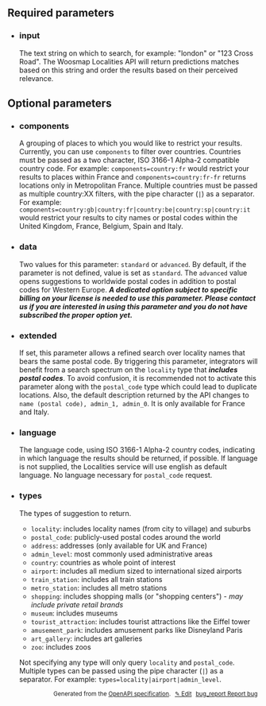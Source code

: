 <!--- This is a generated file, do not edit! -->
<!--- [START woosmap_http_parameters_localitiesautocomplete] -->
<h2 id="required-parameters">Required parameters</h2>

-   <h3 id="input">input</h3>

    The text string on which to search, for example: "london" or "123 Cross Road". The Woosmap Localities API will return predictions matches based on this string and order the results based on their perceived relevance.

<h2 id="optional-parameters">Optional parameters</h2>

-   <h3 id="components">components</h3>

    A grouping of places to which you would like to restrict your results. Currently, you can use `components` to filter over countries. Countries must be passed as a two character, ISO 3166-1 Alpha-2 compatible country code. For example: `components=country:fr` would restrict your results to places within France and `components=country:fr-fr` returns locations only in Metropolitan France. Multiple countries must be passed as multiple country:XX filters, with the pipe character (`|`) as a separator. For example: `components=country:gb|country:fr|country:be|country:sp|country:it` would restrict your results to city names or postal codes within the United Kingdom, France, Belgium, Spain and Italy.

-   <h3 id="data">data</h3>

    Two values for this parameter: `standard` or `advanced`. By default, if the parameter is not defined, value is set as `standard`. The `advanced` value opens suggestions to worldwide postal codes in addition to postal codes for Western Europe. ***A dedicated option subject to specific billing on your license is needed to use this parameter. Please contact us if you are interested in using this parameter and you do not have subscribed the proper option yet.***

-   <h3 id="extended">extended</h3>

    If set, this parameter allows a refined search over locality names that bears the same postal code. By triggering this parameter, integrators will benefit from a search spectrum on the `locality` type that ***includes postal codes***. To avoid confusion, it is recommended not to activate this parameter along with the `postal_code` type which could lead to duplicate locations. Also, the default description returned by the API changes to `name (postal code), admin_1, admin_0`. It is only available for France and Italy.

-   <h3 id="language">language</h3>

    The language code, using ISO 3166-1 Alpha-2 country codes, indicating in which language the results should be returned, if possible. If language is not supplied, the Localities service will use english as default language. No language necessary for `postal_code` request.

-   <h3 id="types">types</h3>

    The types of suggestion to return.

    -   `locality`: includes locality names (from city to village) and suburbs
    -   `postal_code`: publicly-used postal codes around the world
    -   `address`: addresses (only available for UK and France)
    -   `admin_level`: most commonly used administrative areas
    -   `country`: countries as whole point of interest
    -   `airport`: includes all medium sized to international sized airports
    -   `train_station`: includes all train stations
    -   `metro_station`: includes all metro stations
    -   `shopping`: includes shopping malls (or "shopping centers") - *may include private retail brands*
    -   `museum`: includes museums
    -   `tourist_attraction`: includes tourist attractions like the Eiffel tower
    -   `amusement_park`: includes amusement parks like Disneyland Paris
    -   `art_gallery`: includes art galleries
    -   `zoo`: includes zoos

    Not specifying any type will only query `locality` and `postal_code`. Multiple types can be passed using the pipe character (`|`) as a separator. For example: `types=locality|airport|admin_level`.


<p style="text-align: right; font-size: smaller;">Generated from the <a data-label="openapi-github" href="https://github.com/woosmap/openapi-specification" title="Woosmap OpenAPI Specification" class="external">OpenAPI specification</a>.
<a data-label="openapi-github-woosmap-http-parameters-localitiesautocomplete" data-action="edit" style="margin-left: 5px;" href="https://github.com/woosmap/openapi-specification/tree/main/specification/parameters" title="Edit on GitHub">✎ Edit</a>
<a data-label="openapi-github-woosmap-http-parameters-localitiesautocomplete" data-action="bug" style="margin-left: 5px;" href="https://github.com/woosmap/openapi-specification/issues/new?assignees=&labels=type%3A+bug%2C+triage+me&template=bug_report.md&title=[parameters] Bug - /localities/autocomplete" title="File bug for parameters on GitHub"><span class="material-icons">bug_report</span> Report bug</a>
</p>

<!--- [END woosmap_http_parameters_localitiesautocomplete] -->